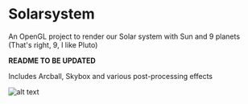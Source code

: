# Solarsystem
An OpenGL project to render our Solar system with Sun and 9 planets (That's right, 9, I like Pluto)

**README TO BE UPDATED**

Includes Arcball, Skybox and various post-processing effects

![alt text](https://github.com/nandukalidindi/Solarsystem/blob/master/Solarsystem.gif "Keep revolving!")

